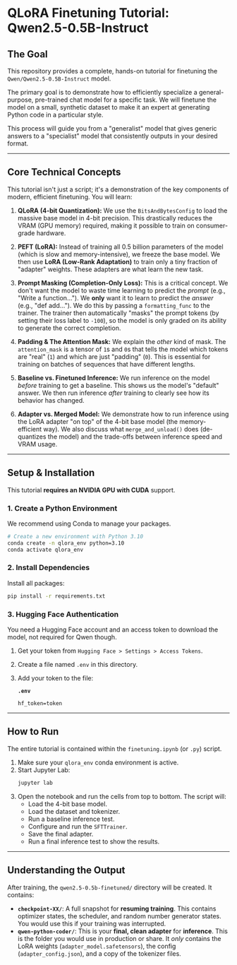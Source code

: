 # QLoRA Finetuning Tutorial: Qwen2.5-0.5B-Instruct

## The Goal

This repository provides a complete, hands-on tutorial for finetuning the `Qwen/Qwen2.5-0.5B-Instruct` model.

The primary goal is to demonstrate how to efficiently specialize a general-purpose, pre-trained chat model for a specific task. We will finetune the model on a small, synthetic dataset to make it an expert at generating Python code in a particular style.

This process will guide you from a "generalist" model that gives generic answers to a "specialist" model that consistently outputs in your desired format.

-----

## Core Technical Concepts

This tutorial isn't just a script; it's a demonstration of the key components of modern, efficient finetuning. You will learn:

1.  **QLoRA (4-bit Quantization):** We use the `BitsAndBytesConfig` to load the massive base model in 4-bit precision. This drastically reduces the VRAM (GPU memory) required, making it possible to train on consumer-grade hardware.

2.  **PEFT (LoRA):** Instead of training all 0.5 billion parameters of the model (which is slow and memory-intensive), we freeze the base model. We then use **LoRA (Low-Rank Adaptation)** to train only a tiny fraction of "adapter" weights. These adapters are what learn the new task.

3.  **Prompt Masking (Completion-Only Loss):** This is a critical concept. We don't want the model to waste time learning to predict the *prompt* (e.g., "Write a function..."). We **only** want it to learn to predict the *answer* (e.g., "def add..."). We do this by passing a `formatting_func` to the trainer. The trainer then automatically "masks" the prompt tokens (by setting their loss label to `-100`), so the model is only graded on its ability to generate the correct completion.

4.  **Padding & The Attention Mask:** We explain the *other* kind of mask. The `attention_mask` is a tensor of `1`s and `0`s that tells the model which tokens are "real" (`1`) and which are just "padding" (`0`). This is essential for training on batches of sequences that have different lengths.

5.  **Baseline vs. Finetuned Inference:** We run inference on the model *before* training to get a baseline. This shows us the model's "default" answer. We then run inference *after* training to clearly see how its behavior has changed.

6.  **Adapter vs. Merged Model:** We demonstrate how to run inference using the LoRA adapter "on top" of the 4-bit base model (the memory-efficient way). We also discuss what `merge_and_unload()` does (de-quantizes the model) and the trade-offs between inference speed and VRAM usage.

-----

## Setup & Installation

This tutorial **requires an NVIDIA GPU with CUDA** support.

### 1\. Create a Python Environment

We recommend using Conda to manage your packages.

```bash
# Create a new environment with Python 3.10
conda create -n qlora_env python=3.10
conda activate qlora_env
```

### 2\. Install Dependencies

Install all packages:

```bash
pip install -r requirements.txt
```

### 3\. Hugging Face Authentication

You need a Hugging Face account and an access token to download the model, not required for Qwen though.

1.  Get your token from `Hugging Face > Settings > Access Tokens`.

2.  Create a file named `.env` in this directory.

3.  Add your token to the file:

    **`.env`**

    ```
    hf_token=token
    ```

-----

## How to Run

The entire tutorial is contained within the `finetuning.ipynb` (or `.py`) script.

1.  Make sure your `qlora_env` conda environment is active.
2.  Start Jupyter Lab:
    ```bash
    jupyter lab
    ```
3.  Open the notebook and run the cells from top to bottom. The script will:
      * Load the 4-bit base model.
      * Load the dataset and tokenizer.
      * Run a baseline inference test.
      * Configure and run the `SFTTrainer`.
      * Save the final adapter.
      * Run a final inference test to show the results.

-----

## Understanding the Output

After training, the `qwen2.5-0.5b-finetuned/` directory will be created. It contains:

  * **`checkpoint-XX/`**: A full snapshot for **resuming training**. This contains optimizer states, the scheduler, and random number generator states. You would use this if your training was interrupted.
  * **`qwen-python-coder/`**: This is your **final, clean adapter** for **inference**. This is the folder you would use in production or share. It *only* contains the LoRA weights (`adapter_model.safetensors`), the config (`adapter_config.json`), and a copy of the tokenizer files.
